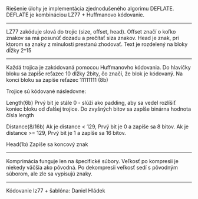 Riešenie úlohy je implementácia zjednodušeného algorimu DEFLATE.
DEFLATE je kombináciou LZ77 + Huffmanovo kódovanie. 

-------------------------------------------------------------------
LZ77 zakóduje slová do trojíc (size, offset, head). 
Offset značí o koľko znakov sa má posunúť dozadu a prečítať siza znakov.
Head je znak, pri ktorom sa znaky z minulosti prestanú zhodovať.
Text je rozdelený na bloky dĺžky 2^15

-------------------------------------------------------------------
Každá trojica je zakódovaná pomocou Huffmanovho kódovania. 
Do hlavičky bloku sa zapíše reťazec 10 dĺžky 2bity, čo značí, že 
blok je kódovaný. Na konci bloku sa zapíše reťazec 11111111 (8b)

Trojice sú kódované následovne:

Length(6b) Prvý bit je stále 0 - slúži ako padding, aby sa vedel rozlíšiť 
	   koniec bloku od ďalšej trojice. Do zvyšných bitov sa zapíše
	   binárna hodnota čísla length

Distance(8/16b)  Ak je distance < 129, Prvý bit je 0 a zapíše sa 8 bitov.
		 Ak je distance  >= 129, Prvý bit je 1 a zapíše sa 16 bitov.

Head(1b) Zapíše sa koncový znak

------------------------------------------------------------------

Komprimácia funguje len na špecifické súbory. Veľkosť po kompresii
 je niekedy väčšia ako pôvodná. 
Po dekompresii veľkosť sedí s pôvodným súborom, ale zle sa vypisujú znaky.

-----------------------------------------------------------------
Kódovanie lz77 + šablóna: Daniel Hládek


